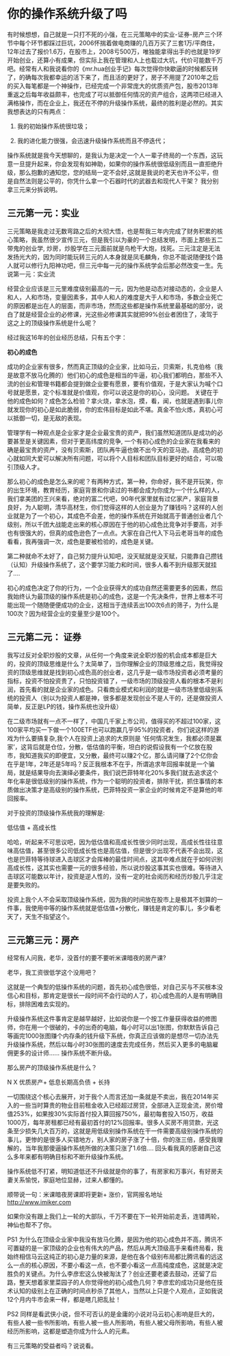# 你的操作系统升级了吗
有时候想想，自己就是一只打不死的小强，在三元策略中的实业-证券-房产三个环节中每个环节都踩过巨坑，2006怀揣着做电商赚的几百万买了三套1万/平商住，12年过去了报价1.6万，在股市上，2008亏500万，唯独能拿得出手的也就是19岁开始创业，还算小有成果，但实际上我在管理和人上也载过大坑，代价可能数千万吧。经常有人和我说看你的《mr.hua创业手记》每次觉得你快歇逼的时候都反转了，的确每次我都幸运的活下来了，而且活的更好了，房子不用提了2010年之后的买入每笔都是一个神操作，已经完成一个非常庞大的优质资产包，股市2013年重返之后每年收益颇丰，也完成了可以抵御任何情况的资产组合，这两项已经进入满格操作，而在企业上，我还在不停的升级操作系统，最终的胜利是必然的。其实我想表达的只有两点：

1. 我的初始操作系统很垃圾；

2. 我的进化能力很强，会迅速升级操作系统而且不停迭代；

操作系统就是我今天想聊的，是我认为是决定一个人一辈子终局的一个东西，这玩意一旦提升起来，你会发现有如神助，如果你的操作系统很低级别而且一直拒绝升级，那么抱歉的通知您，您的结局一定不会好,这就是我说的老天也许不公平，但是自然法则是公平的，你凭什么拿一个石器时代的武器去和现代人干架？ 我分别拿三元来分拆说明。

## 三元第一元：实业

三元策略是我走过无数弯路之后的大彻大悟，也是帮我三年内完成了财务积累的核心策略，我虽然很少宣传三元，但是我引以为豪的一个总结发明，市面上那些五二带鬼的创业学, 炒房，炒股学在三元面前就是鸟枪干大炮，找死。三元注定是无法发扬光大的，因为同时能玩转三元的人本身就是凤毛麟角，你总不能说随便找个路人就可以修行九阳神功吧，但三元中每一元的操作系统学会后那必然改变一生。先说第一元：实业流

经营企业应该是三元里难度级别最高的一元，因为他是动态对接动态的，企业是人和人，人和市场，变量因素多，其中人和人的难度是大于人和市场，多数企业死亡的原因都是出在人的层面，而非市场，然而这些都是操作系统里最基础的部分，说白了就是经营企业的必修课，光这些必修课其实就把99%创业者困住了，凌驾于这之上的顶级操作系统是什么呢？

经过我这16年的创业经历总结，只有五个字：

**初心的成色**

成功的企业家有很多，然而真正顶级的企业家，比如马云，贝索斯，扎克伯格（我是故意不放马化腾的）他们初心的成色是相当的牛逼，初心我们都明白，那些不入流的创业和管理书籍都会提到做企业要有愿景，要有价值观，于是大家认为喊个口号就是愿景，定个标准就是价值观，你可以说这是你的初心，没问题。 关键在于他的成色如何？成色怎么检验？拿火烧，拿水泡，摸，看，闻，也就是遇到事儿你就发现你的初心是如此脆弱，你的宏伟目标是如此不堪。真金不怕火炼，真初心可以抵御一切，是无敌的表现。

管理学有一种观点是企业家才是企业最宝贵的资产，我们虽然知道团队是成功的必要甚至是关键因素，但对于更高纬度的竞争, 一个有初心成色的企业家在我看来的确是最宝贵的资产，没有贝索斯，团队再牛逼也做不出今天的亚马逊。高成色的初心就如同大爱可以解决所有问题，可以将个人目标和团队目标更好的结合，可以吸引顶级人才。

那么初心的成色是怎么来的呢？有两种方式，第一种，你命好，我不是开玩笑，你的出生环境，教育经历，家庭背景和你读过的书都会成为你成为一个什么样的人，我们拿美团的王兴来看，绝对的富二代吧，90年代家里就有过亿家产，家庭背景良好，为人聪明，清华高材生，你们觉得这样的人创业是为了赚钱吗？这样的人创业就是为了一个初心，其成色不会差，他的操作系统在开始就高于普通创业者几个级别，所以千团大战能走出来的核心原因在于他的初心成色比竞争对手要高，对手也有很强大的，但真的成色逊色了一点点。大家在自己代入下马云老哥当年的成色看看，我再强调一次，成色是要被检验的，成色是关键。

第二种就命不太好了，自己努力提升认知吧，没天赋就是没天赋，只能靠自己攒钱（认知）升级操作系统了，这个要学习能力和时间，很多人看不到升级那天就挂了.... 

初心的成色决定了你的行为，一个企业获得大的成功自然还需要更多的因素，然后我始终认为最顶级的操作系统是初心的成色，这是一个先决条件，世界上根本不可能出现一个随随便便成功的企业，这相当于连续丢出100次6点的筛子，为什么是100次？因为经营企业的变量至少是100个。

## 三元第二元： 证券

我写过反对全职炒股的文章，从任何一个角度来说全职炒股的机会成本都是巨大的，投资的顶级思维是什么？太简单了，当你理解企业的顶级思维之后，我觉得投资的顶级思维就是找到初心成色高的创业者，这几乎是一级市场投资者必须考量的指标，投资不怕投资贵了，只怕投资错了，一级市场的顶级投资人看的根本不是利润，首先看的就是企业家的成色。只看商业模式和利润的就是一级市场里低级别系统的投资人（别以为投资人都是神，很多都是发现创业不是人干的，还是做投资人简单，反正是LP的钱，操作系统也没升级）

在二级市场就有一点不一样了，中国几千家上市公司，值得买的不超过100家，这100家平均买一下做一个100ETF也可以跑赢几乎95%的投资者，你们说这样的游戏为什么要搞复杂,我个人在投资上追求的大原则是 ‘任何情况发生，我都必须是赢家’，这背后就是仓位，分散，低估值的平衡，坦白的说假设我有一个亿放在股市，我知道我买的即便宜，又分散，最终可以赚2个亿，那么请问赚了2个亿你会在乎是1年，2年还是5年吗？反正我根本不在乎，所谓追求年回报率就是一个骗局，就是结果导向去演绎必要条件，我们说巴菲特年化20%多我们就去追求这个年化率是很低级别的操作系统，作为一个聪明的投资者，排除干扰，抓住事情的本质做出决策才是高级别的操作系统，巴菲特投资一家企业的时候肯定不是算他的年回报率。

对于投资的顶级操作系统我的理解是:

低估值 + 高成长性 

哈哈，听起来不可思议吧，因为低估值和高成长性很少同时出现，高成长性往往意味高估值，甚至很多公司低成长性也是高估值，但是很少出现不代表不会出现，这也是巴菲特等待球进入击球区才会挥棒的最佳时间点，这其中难点就在于如何识别高成长性，这其实也需要一元的很多经验，所以说炒股这事其实也很难。等待进入击球区可能数以年计，投资是逆人性的，没有一定的社会阅历和经历炒股几乎注定是要失败的。

投资上我个人不会采取顶级操作系统，因为我的时间放在股市上是极其不划算的一件事，我使用中等的操作系统就是低估值+分散化，赚钱是肯定的事儿，多少看老天了，天生不指望这个。

## 三元第三元：房产

经常有人问我，老华，没首付的要不要听米课暗夜的房产课? 

老华，我工资很低学这个没用吧？

这就是一个典型的低操作系统的问题，首先初心成色很低，对自己买与不买根本没信心和目标，那肯定是很长一段时间不会行动的人了，初心成色高的人是有明确目标，排除困难去实现的。

升级操作系统这件事肯定是越早越好，比如说你是一个按工作量获得收益的修图师，你在用一个很破的，卡的出奇的电脑，每小时可以出1张图，你默默告诉自己等画完1000张图赚个内存条的钱升级下系统，你真正应该做的是想尽一切办法先升级操作系统，然后以每小时30张图的速度去完成任务，然后买入更多的电脑雇佣更多的设计师...... 操作系统不断升级。

那么房产的顶级操作系统是什么？

N X 优质房产+ 低息长期高负债 + 长持

一切围绕这个核心去展开，对于我个人而言还加一条就是不卖出，我在2014年买入的一些当时算贵的物业目前租金收入已经超过房贷，全部进入正现金流，房价增值253%，如果按30%实际首付投入算回报750%，最初每套投入150万，收益1000万，每年房租都已经有最初首付的12%回报率。很多人买房不用贷款，光这条至少损失几大百万的，这就是用低级别操作系统在干一件需要高级别操作系统的事儿，更惨的是很多人买错地方，别人家的房子涨了十倍，你的涨三倍，感受我理解的，当年我那傻逼操作系统所做的决策只涨了1.6倍.... 回头看我真的感谢自己这么多年来都有明确目标和不断升级操作系统。

操作系统低不打紧，明知道低还不升级就是你的事了，有房家和万事兴，有好房夫妻关系愉悦，家庭地位显赫，过来人都懂的。

顺带说一句：米课暗夜房课即将更新+ 涨价，官网报名地址 http://www.imiker.com 

如果你没有跟上我们上一轮的大部队，千万不要在下一轮开始前走丢，连错两轮，神仙也帮不了你。

PS1 为什么在顶级企业家中我没有放马化腾，是因为他的初心成色并不高，腾讯不可置疑的是一家顶级的企业也有伟大的产品，然后从两大顶级高手来看终局看，我始终相信马云这纯正的初心是力量的来源，是他在各个级别布局都比腾讯看的远这么一点的核心原因，不要小看这一点，也不要小看这一点高纯度成色，这就是决定胜负的关键点。为什么李彦宏这么快被淘汰了？创业还要老婆去鼓动，还留了后路，整天想着家里菜园子的人你觉得他的初心成色几何？李彦宏的成功只是他在技术认知的级别上在正确的时间点秒杀了其他人，当然以上只是个人观点，正如我说12个月内牛市会来一样，都是瞎几把乱扯！

PS2 同样是看武侠小说，但不可否认的是金庸的小说对马云初心影响是巨大的，有些人被一些书所影响，有些人被一些人所影响，有些人被父母所影响，有些人被经历所影响，这都是塑造你成为什么人的元素。

有三元策略的受益者吗？说说看。



